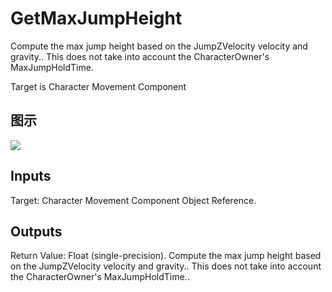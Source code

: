 # GetMaxJumpHeight

Compute the max jump height based on the JumpZVelocity velocity and gravity.. This does not take into account the CharacterOwner's MaxJumpHoldTime.

Target is Character Movement Component

## 图示

![]($-20221218-20182162.png)

## Inputs

Target: Character Movement Component Object Reference.  

## Outputs

Return Value: Float (single-precision). Compute the max jump height based on the JumpZVelocity velocity and gravity.. This does not take into account the CharacterOwner's MaxJumpHoldTime..

